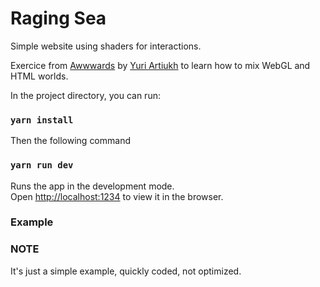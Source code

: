 # Raging Sea

Simple website using shaders for interactions.

Exercice from [Awwwards](https://www.awwwards.com/academy/course/merging-webgl-and-html-worlds) by [Yuri Artiukh](https://github.com/akella) to learn how to mix WebGL and HTML worlds.

In the project directory, you can run:

### `yarn install`

Then the following command

### `yarn run dev`

Runs the app in the development mode.\
Open [http://localhost:1234](http://localhost:1234) to view it in the browser.

### Example

### NOTE

It's just a simple example, quickly coded, not optimized.
